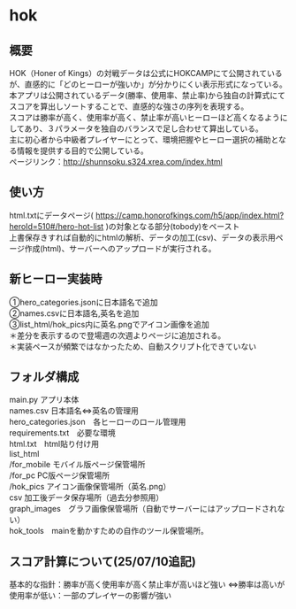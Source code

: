 # hok
## 概要
HOK（Honer of Kings）の対戦データは公式にHOKCAMPにて公開されているが、直感的に「どのヒーローが強いか」が分かりにくい表示形式になっている。  
本アプリは公開されているデータ(勝率、使用率、禁止率)から独自の計算式にてスコアを算出しソートすることで、直感的な強さの序列を表現する。  
スコアは勝率が高く、使用率が高く、禁止率が高いヒーローほど高くなるようにしてあり、３パラメータを独自のバランスで足し合わせて算出している。  
主に初心者から中級者プレイヤーにとって、環境把握やヒーロー選択の補助となる情報を提供する目的で公開している。  
ページリンク：http://shunnsoku.s324.xrea.com/index.html

## 使い方
html.txtにデータページ( https://camp.honorofkings.com/h5/app/index.html?heroId=510#/hero-hot-list )の対象となる部分(tobody)をペースト  
上書保存きすれば自動的にhtmlの解析、データの加工(csv)、データの表示用ページ作成(html)、サーバーへのアップロードが実行される。  

## 新ヒーロー実装時 
①hero_categories.jsonに日本語名で追加  
②names.csvに日本語名,英名を追加  
③list_html/hok_pics内に英名.pngでアイコン画像を追加  
＊差分を表示するので登場週の次週よりページに追加される。  
＊実装ペースが頻繁ではなかったため、自動スクリプト化できていない  

## フォルダ構成
main.py アプリ本体  
names.csv 日本語名⇔英名の管理用  
hero_categories.json　各ヒーローのロール管理用  
requirements.txt　必要な環境  
html.txt　html貼り付け用  
list_html  
/for_mobile モバイル版ページ保管場所  
/for_pc PC版ページ保管場所  
/hok_pics アイコン画像保管場所（英名.png）  
csv 加工後データ保存場所（過去分参照用）  
graph_images　グラフ画像保管場所（自動でサーバーにはアップロードされない）  
hok_tools　mainを動かすための自作のツール保管場所。  

## スコア計算について(25/07/10追記)
基本的な指針：勝率が高く使用率が高く禁止率が高いほど強い
⇔勝率は高いが使用率が低い：一部のプレイヤーの影響が強い
